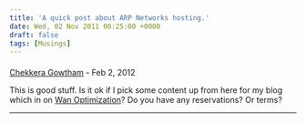 ```yaml
---
title: 'A quick post about ARP Networks hosting.'
date: Wed, 02 Nov 2011 00:25:00 +0000
draft: false
tags: [Musings]
---
```



#### 
[Chekkera Gowtham](http://www.blogger.com/profile/00337570371341550010 "noreply@blogger.com") - <time datetime="2012-02-14 17:44:52">Feb 2, 2012</time>

This is good stuff. Is it ok if I pick some content up from here for my blog which in on [Wan Optimization](http://www.aryaka.com/wan-optimization)? Do you have any reservations? Or terms?
<hr />

